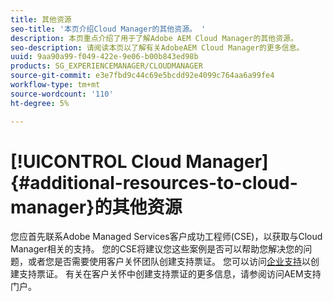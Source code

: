 ```yaml
---
title: 其他资源
seo-title: '本页介绍Cloud Manager的其他资源。 '
description: 本页重点介绍了用于了解Adobe AEM Cloud Manager的其他资源。
seo-description: 请阅读本页以了解有关AdobeAEM Cloud Manager的更多信息。
uuid: 9aa90a99-f049-422e-9e06-b00b843ed98b
products: SG_EXPERIENCEMANAGER/CLOUDMANAGER
source-git-commit: e3e7fbd9c44c69e5bcdd92e4099c764aa6a99fe4
workflow-type: tm+mt
source-wordcount: '110'
ht-degree: 5%

---
```



# [!UICONTROL Cloud Manager]{#additional-resources-to-cloud-manager}的其他资源

您应首先联系Adobe Managed Services客户成功工程师(CSE)，以获取与Cloud Manager相关的支持。
您的CSE将建议您这些案例是否可以帮助您解决您的问题，或者您是否需要使用客户关怀团队创建支持票证。
您可以访问[企业支持](https://helpx.adobe.com/cn/contact/enterprise-support.ec.html)以创建支持票证。 有关在客户关怀中创建支持票证的更多信息，请参阅访问AEM支持门户。

